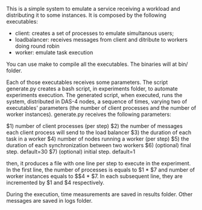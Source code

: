 This is a simple system to emulate a service receiving a workload and distributing it to some instances.
It is composed by the following executables:
- client: creates a set of processes to emulate simultanous users;
- loadbalancer: receives messages from client and ditribute to workers doing round robin
- worker: emulate task execution

You can use make to compile all the executables. The binaries will at bin/ folder.

Each of those executables receives some parameters.
The script generate.py creates a bash script, in experiments folder, to automate experiments execution.
The generated script, when executed, runs the system, distributed in DAS-4 nodes, a sequence of times,
varying two of executables' parameters (the number of client processes and the number of worker instances).
generate.py receives the following parameters:

$1) number of client processes (per step)
$2) the number of messages each client process will send to the load balancer
$3) the duration of each task in a worker
$4) number of nodes running a worker (per step)
$5) the duration of each synchronization between two workers
$6) (optional) final step. default=30
$7) (optional) initial step. default=1

then, it produces a file with one line per step to execute in the experiment.
In the first line, the number of processes is equals to $1 * $7 and number of worker instances equals to $$4 * $7.
In each subsequent line, they are incremented by $1 and $4 respectively.

During the execution, time measurements are saved in results folder.
Other messages are saved in logs folder.


